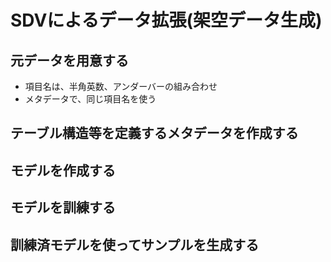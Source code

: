 # SDVによるデータ拡張(架空データ生成)

## 元データを用意する
- 項目名は、半角英数、アンダーバーの組み合わせ
- メタデータで、同じ項目名を使う

## テーブル構造等を定義するメタデータを作成する

## モデルを作成する

## モデルを訓練する

## 訓練済モデルを使ってサンプルを生成する